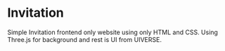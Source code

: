 # Invitation
Simple Invitation frontend only website using only HTML and CSS. Using Three.js for background and rest is UI from UIVERSE.
